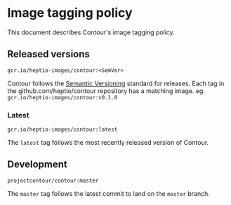 # Image tagging policy

This document describes Contour's image tagging policy.

## Released versions

`gcr.io/heptio-images/contour:<SemVer>`

Contour follows the [Semantic Versioning](http://semver.org/) standard for releases. Each tag in the github.com/heptio/contour repository has a matching image. eg. `gcr.io/heptio-images/contour:v0.1.0`

### Latest

`gcr.io/heptio-images/contour:latest`

The `latest` tag follows the most recently released version of Contour.

## Development

`projectcontour/contour:master`

The `master` tag follows the latest commit to land on the `master` branch.
